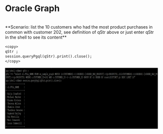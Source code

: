 
# Oracle Graph 

<br>
**Scenario: list the 10 customers who had the most product purchases in common with customer 202, see definition of qStr above or just enter qStr in the shell to see its content**

````
<copy>
qStr ;
session.queryPgql(qStr).print().close();
</copy>
````
 
![](./images/IMGG21.PNG)

 
 